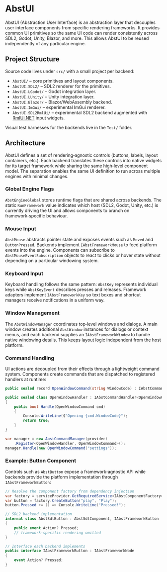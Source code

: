 # AbstUI

AbstUI (Abstraction User Interface) is an abstraction layer that decouples user interface
components from specific rendering frameworks. It provides common UI primitives so the same
UI code can render consistently across SDL2, Godot, Unity, Blazor, and more. This allows
AbstUI to be reused independently of any particular engine.

## Project Structure

Source code lives under `src/` with a small project per backend:

- `AbstUI/` – core primitives and layout components.
- `AbstUI.SDL2/` – SDL2 renderer for the primitives.
- `AbstUI.LGodot/` – Godot integration layer.
- `AbstUI.LUnity/` – Unity integration layer.
- `AbstUI.Blazor/` – Blazor/WebAssembly backend.
- `AbstUI.ImGui/` – experimental ImGui renderer.
- `AbstUI.SDL2RmlUi/` – experimental SDL2 backend augmented with [RmlUi.NET](https://www.nuget.org/packages/RmlUi.NET) input widgets.

Visual test harnesses for the backends live in the `Test/` folder.

## Architecture

AbstUI defines a set of rendering‑agnostic controls (buttons, labels, layout containers, etc.).
Each backend translates these controls into native widgets for its target framework while
sharing the same high‑level component model. The separation enables the same UI definition to
run across multiple engines with minimal changes.

### Global Engine Flags

`AbstEngineGlobal` stores runtime flags that are shared across backends. The
static `RunFramework` value indicates which host (SDL2, Godot, Unity, etc.) is
currently driving the UI and allows components to branch on framework‑specific
behaviour.

### Mouse Input

`AbstMouse` abstracts pointer state and exposes events such as `Moved` and
`ButtonPressed`. Backends implement `IAbstFrameworkMouse` to feed platform
events into the engine. Components can subscribe to `AbstMouseEventSubscription`
objects to react to clicks or hover state without depending on a particular
windowing system.

### Keyboard Input

Keyboard handling follows the same pattern: `AbstKey` represents individual
keys while `AbstKeyEvent` describes presses and releases. Framework adapters
implement `IAbstFrameworkKey` so text boxes and shortcut managers receive
notifications in a uniform way.

### Window Management

The `AbstWindowManager` coordinates top‑level windows and dialogs. A main window
creates additional `AbstWindow` instances for dialogs or context menus, and
each backend supplies an `IAbstFrameworkWindow` to handle native windowing
details. This keeps layout logic independent from the host platform.

### Command Handling

UI actions are decoupled from their effects through a lightweight command system. Components
create commands that are dispatched to registered handlers at runtime:

```csharp
public sealed record OpenWindowCommand(string WindowCode) : IAbstCommand;

public sealed class OpenWindowHandler : IAbstCommandHandler<OpenWindowCommand>
{
    public bool Handle(OpenWindowCommand cmd)
    {
        Console.WriteLine($"Opening {cmd.WindowCode}");
        return true;
    }
}

var manager = new AbstCommandManager(provider)
    .Register<OpenWindowHandler, OpenWindowCommand>();
manager.Handle(new OpenWindowCommand("settings"));
```

### Example: Button Component

Controls such as `AbstButton` expose a framework‑agnostic API while backends
provide the platform implementation through `IAbstFrameworkButton`:

```csharp
// Resolve the component factory from dependency injection
var factory = serviceProvider.GetRequiredService<IAbstComponentFactory>();
var button = factory.CreateButton("play", "Play");
button.Pressed += () => Console.WriteLine("Pressed!");

// SDL2 backend implementation
internal class AbstSdlButton : AbstSdlComponent, IAbstFrameworkButton
{
    public event Action? Pressed;
    // framework-specific rendering omitted
}

// Interface each backend implements
public interface IAbstFrameworkButton : IAbstFrameworkNode
{
    event Action? Pressed;
}
```
